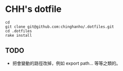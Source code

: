 # CHH's dotfile

    cd
    git clone git@github.com:chinghanho/.dotfiles.git
    cd .dotfiles
    rake install

## TODO

* 把會變動的路徑改掉，例如 export path... 等等之類的。
